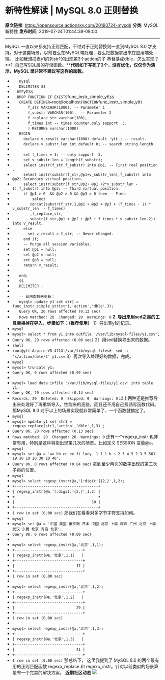 # 新特性解读 | MySQL 8.0 正则替换

**原文链接**: https://opensource.actionsky.com/20190724-mysql/
**分类**: MySQL 新特性
**发布时间**: 2019-07-24T01:44:38-08:00

---

MySQL 一直以来都支持正则匹配，不过对于正则替换则一直到MySQL 8.0 才支持。对于这类场景，以前要么在MySQL端处理，要么把数据拿出来在应用端处理。
比如我想把表y1的列str1的出现第3个action的子 串替换成dble，怎么实现？
**1. 自己写SQL层的存储函数。****代码如下写死了3个，没有优化，仅仅作为演示，MySQL 里非常不建议写这样的函数。**
- `   mysql`
- `   DELIMITER $$`
- `   USE `ytt`$$`
- `   DROP FUNCTION IF EXISTS `func_instr_simple_ytt`$$`
- `   CREATE DEFINER=`root`@`localhost` FUNCTION `func_instr_simple_ytt`(`
- `       f_str VARCHAR(1000), -- Parameter 1`
- `       f_substr VARCHAR(100),  -- Parameter 2`
- `       f_replace_str varchar(100),`
- `       f_times int -- times counter.only support  3.`
- `       ) RETURNS varchar(1000)`
- `   BEGIN`
- `     declare v_result varchar(1000) default 'ytt'; -- result.`
- `     declare v_substr_len int default 0; -- search string length.`
- 
- `     set f_times = 3; -- only support  3.`
- `     set v_substr_len = length(f_substr);`
- `     select instr(f_str,f_substr) into @p1; -- First real position .`
- `     select instr(substr(f_str,@p1+v_substr_len),f_substr) into @p2; Secondary virtual position.`
- `     select instr(substr(f_str,@p2+ @p1 +2*v_substr_len - 1),f_substr) into @p3; -- Third virtual position.`
- `     if @p1 > 0  && @p2 > 0 && @p3 > 0 then -- Fine.`
- `         select`
- `        concat(substr(f_str,1,@p1 + @p2 + @p3 + (f_times - 1) * v_substr_len  - f_times)`
- `        ,f_replace_str,`
- `        substr(f_str,@p1 + @p2 + @p3 + f_times * v_substr_len-2)) into v_result;`
- `     else`
- `       set v_result = f_str; -- Never changed.`
- `     end if;`
- `     -- Purge all session variables.`
- `     set @p1 = null;`
- `     set @p2 = null;`
- `     set @p3 = null;`
- `     return v_result;`
- 
- `   end;`
- `   $$`
- `   DELIMITER ;`
- 
- `   -- 调用函数来更新：`
- `   mysql> update y1 set str1 = func_instr_simple_ytt(str1,'action','dble',3);`
- `   Query OK, 20 rows affected (0.12 sec)`
- `   Rows matched: 20  Changed: 20  Warnings: 0`
**2. 导出来用sed之类的工具替换掉在导入，步骤如下：（推荐使用）**
1）导出表y1的记录。
- `mysql`
- `mysql> select * from y1 into outfile '/var/lib/mysql-files/y1.csv';`
- `Query OK, 20 rows affected (0.00 sec)`
2）用sed替换导出来的数据。
- `shell`
- `root@ytt-Aspire-V5-471G:/var/lib/mysql-files#  sed -i 's/action/dble/3' y1.csv`
3）再次导入处理好的数据，完成。
- `mysql`
- `mysql> truncate y1;`
- `Query OK, 0 rows affected (0.99 sec)`
- 
- `mysql> load data infile '/var/lib/mysql-files/y1.csv' into table y1;`
- `Query OK, 20 rows affected (0.14 sec)`
- `Records: 20  Deleted: 0  Skipped: 0  Warnings: 0`
以上两种还是推荐导出来处理好了再重新导入，性能来的高些，而且还不用自己费劲写函数代码。
那MySQL 8.0 对于以上的场景实现就非常简单了，一个函数就搞定了。
- `mysql`
- `mysql> update y1 set str1 = regexp_replace(str1,'action','dble',1,3) ;`
- `Query OK, 20 rows affected (0.13 sec)`
- `Rows matched: 20  Changed: 20  Warnings: 0`
还有一个regexp_instr 也非常有用，特别是这种特指出现第几次的场景。比如定义 SESSION 变量@a。
- `mysql`
- `mysql> set @a = 'aa bb cc ee fi lucy  1 1 1 b s 2 3 4 5 2 3 5 561 19 10 10 20 30 10 40';`
- `Query OK, 0 rows affected (0.04 sec)`
拿到至少两次的数字出现的第二次子串的位置。
- `mysql`
- `mysql> select regexp_instr(@a,'[:digit:]{2,}',1,2);`
- `+--------------------------------------+`
- `| regexp_instr(@a,'[:digit:]{2,}',1,2) |`
- `+--------------------------------------+`
- `|                                   50 |`
- `+--------------------------------------+`
- `1 row in set (0.00 sec)`
那我们在看看对多字节字符支持如何。
- `mysql`
- `mysql> set @a = '中国 美国 俄罗斯 日本 中国 北京 上海 深圳 广州 北京 上海 武汉 东莞 北京 青岛 北京';`
- `Query OK, 0 rows affected (0.00 sec)`
- 
- `mysql> select regexp_instr(@a,'北京',1,1);`
- `+-------------------------------+`
- `| regexp_instr(@a,'北京',1,1)   |`
- `+-------------------------------+`
- `|                            17 |`
- `+-------------------------------+`
- `1 row in set (0.00 sec)`
- 
- `mysql> select regexp_instr(@a,'北京',1,2);`
- `+-------------------------------+`
- `| regexp_instr(@a,'北京',1,2)   |`
- `+-------------------------------+`
- `|                            29 |`
- `+-------------------------------+`
- `1 row in set (0.00 sec)`
- 
- `mysql> select regexp_instr(@a,'北京',1,3);`
- `+-------------------------------+`
- `| regexp_instr(@a,'北京',1,3)   |`
- `+-------------------------------+`
- `|                            41 |`
- `+-------------------------------+`
- `1 row in set (0.00 sec)`
那总结下，
这里我提到了 MySQL 8.0 的两个最有用的正则匹配函数 regexp_replace 和 regexp_instr。针对以前类似的场景算是有一个完美的解决方案。
**近期社区动态**
![](https://opensource.actionsky.com/wp-content/uploads/2019/08/海报.jpg)